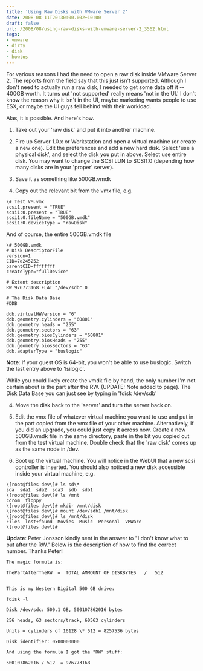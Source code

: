 ```yaml
---
title: 'Using Raw Disks with VMware Server 2'
date: 2008-08-11T20:30:00.002+10:00
draft: false
url: /2008/08/using-raw-disks-with-vmware-server-2_3562.html
tags: 
- vmware
- dirty
- disk
- howtos
---
```


For various reasons I had the need to open a raw disk inside VMware Server 2. The reports from the field say that this just isn't supported. Although I don't need to actually run a raw disk, I needed to get some data off it -- 400GB worth. It turns out 'not supported' really means 'not in the UI.' I don't know the reason why it isn't in the UI, maybe marketing wants people to use ESX, or maybe the UI guys fell behind with their workload.

Alas, it is possible. And here's how.

  
  
1) Take out your 'raw disk' and put it into another machine.  
  
2) Fire up Server 1.0.x or Workstation and open a virtual machine (or create a new one). Edit the preferences and add a new hard disk. Select 'use a physical disk', and select the disk you put in above. Select use entire disk. You may want to change the SCSI LUN to SCSI1:0 (depending how many disks are in your 'proper' server).  
  
3) Save it as something like 500GB.vmdk  
  
5) Copy out the relevant bit from the vmx file, e.g.  
  
```
\# Test VM.vmx
scsi1.present = "TRUE"
scsi1:0.present = "TRUE"
scsi1:0.fileName = "500GB.vmdk"
scsi1:0.deviceType = "rawDisk"

```  
  

And of course, the entire 500GB.vmdk file

```
\# 500GB.vmdk
# Disk DescriptorFile
version=1
CID=7e245252
parentCID=ffffffff
createType="fullDevice"

# Extent description
RW 976773168 FLAT "/dev/sdb" 0

# The Disk Data Base 
#DDB

ddb.virtualHWVersion = "6"
ddb.geometry.cylinders = "60801"
ddb.geometry.heads = "255"
ddb.geometry.sectors = "63"
ddb.geometry.biosCylinders = "60801"
ddb.geometry.biosHeads = "255"
ddb.geometry.biosSectors = "63"
ddb.adapterType = "buslogic"

```  

**Note**: If your guest OS is 64-bit, you won't be able to use buslogic. Switch the last entry above to 'lsilogic'.

While you could likely create the vmdk file by hand, the only number I'm not certain about is the part after the RW. (UPDATE: Note added to page). The Disk Data Base you can just see by typing in 'fdisk /dev/sdb'

  
  
4) Move the disk back to the 'server' and turn the server back on.  
  
5) Edit the vmx file of whatever virtual machine you want to use and put in the part copied from the vmx file of your other machine. Alternatively, if you did an upgrade, you could just copy it across now. Create a new 500GB.vmdk file in the same directory, paste in the bit you copied out from the test virtual machine. Double check that the 'raw disk' comes up as the same node in /dev.  
  
6) Boot up the virtual machine. You will notice in the WebUI that a new scsi controller is inserted. You should also noticed a new disk accessible inside your virtual machine, e.g.  
  
```
\[root@files dev\]# ls sd\*
sda  sda1  sda2  sda3  sdb  sdb1
\[root@files dev\]# ls /mnt
cdrom  floppy
\[root@files dev\]# mkdir /mnt/disk
\[root@files dev\]# mount /dev/sdb1 /mnt/disk
\[root@files dev\]# ls /mnt/disk
Files  lost+found  Movies  Music  Personal  VMWare
\[root@files dev\]#

```  
  

**Update**: Peter Jonsson kindly sent in the answer to "I don't know what to put after the RW." Below is the description of how to find the correct number. Thanks Peter!

```
The magic formula is:

ThePartAfterTheRW  =  TOTAL AMMOUNT OF DISKBYTES   /   512


This is my Western Digital 500 GB drive: 

fdisk -l

Disk /dev/sdc: 500.1 GB, 500107862016 bytes

256 heads, 63 sectors/track, 60563 cylinders

Units = cylinders of 16128 \* 512 = 8257536 bytes

Disk identifier: 0x00000000

And using the formula I got the "RW" stuff:

500107862016 / 512  = 976773168

```